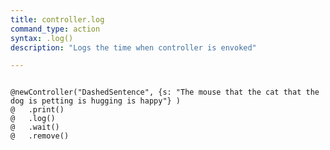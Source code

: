 ```yaml
---
title: controller.log
command_type: action
syntax: .log()
description: "Logs the time when controller is envoked"

---
```


<!--more-->

<pre><code class="language-diff-javascript diff-highlight try-">
@newController("DashedSentence", {s: "The mouse that the cat that the dog is petting is hugging is happy"} )
@   .print()
@   .log()
@   .wait()
@   .remove()
</code></pre>
